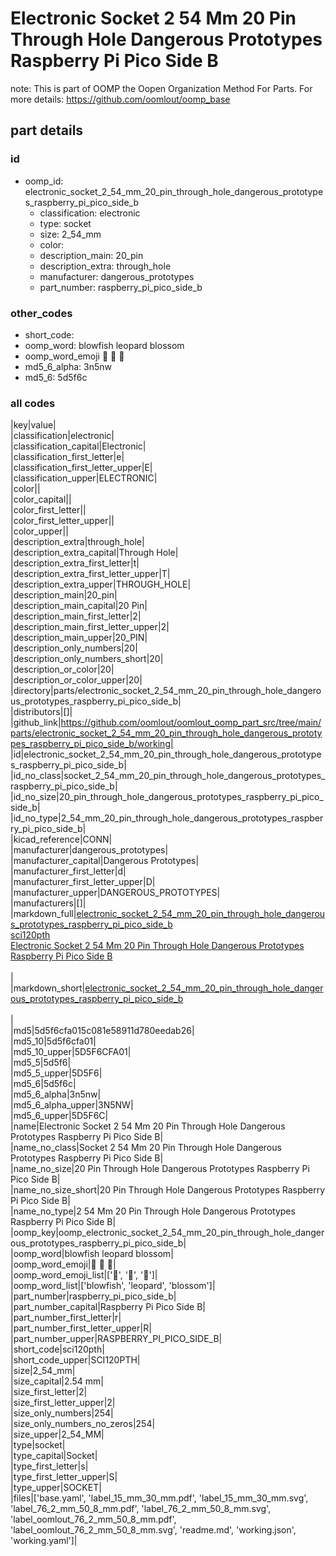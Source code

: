 # Electronic Socket 2 54 Mm 20 Pin Through Hole Dangerous Prototypes Raspberry Pi Pico Side B  

note: This is part of OOMP the Oopen Organization Method For Parts. For more details: https://github.com/oomlout/oomp_base

##  part details





### id
* oomp_id: electronic_socket_2_54_mm_20_pin_through_hole_dangerous_prototypes_raspberry_pi_pico_side_b
  * classification: electronic
  * type: socket
  * size: 2_54_mm
  * color: 
  * description_main: 20_pin
  * description_extra: through_hole
  * manufacturer: dangerous_prototypes
  * part_number: raspberry_pi_pico_side_b

### other_codes
* short_code: 
* oomp_word: blowfish leopard blossom
* oomp_word_emoji :blowfish: :leopard: :blossom:
* md5_6_alpha: 3n5nw
* md5_6: 5d5f6c

### all codes 
|key|value|  
|classification|electronic|  
|classification_capital|Electronic|  
|classification_first_letter|e|  
|classification_first_letter_upper|E|  
|classification_upper|ELECTRONIC|  
|color||  
|color_capital||  
|color_first_letter||  
|color_first_letter_upper||  
|color_upper||  
|description_extra|through_hole|  
|description_extra_capital|Through Hole|  
|description_extra_first_letter|t|  
|description_extra_first_letter_upper|T|  
|description_extra_upper|THROUGH_HOLE|  
|description_main|20_pin|  
|description_main_capital|20 Pin|  
|description_main_first_letter|2|  
|description_main_first_letter_upper|2|  
|description_main_upper|20_PIN|  
|description_only_numbers|20|  
|description_only_numbers_short|20|  
|description_or_color|20|  
|description_or_color_upper|20|  
|directory|parts/electronic_socket_2_54_mm_20_pin_through_hole_dangerous_prototypes_raspberry_pi_pico_side_b|  
|distributors|[]|  
|github_link|https://github.com/oomlout/oomlout_oomp_part_src/tree/main/parts/electronic_socket_2_54_mm_20_pin_through_hole_dangerous_prototypes_raspberry_pi_pico_side_b/working|  
|id|electronic_socket_2_54_mm_20_pin_through_hole_dangerous_prototypes_raspberry_pi_pico_side_b|  
|id_no_class|socket_2_54_mm_20_pin_through_hole_dangerous_prototypes_raspberry_pi_pico_side_b|  
|id_no_size|20_pin_through_hole_dangerous_prototypes_raspberry_pi_pico_side_b|  
|id_no_type|2_54_mm_20_pin_through_hole_dangerous_prototypes_raspberry_pi_pico_side_b|  
|kicad_reference|CONN|  
|manufacturer|dangerous_prototypes|  
|manufacturer_capital|Dangerous Prototypes|  
|manufacturer_first_letter|d|  
|manufacturer_first_letter_upper|D|  
|manufacturer_upper|DANGEROUS_PROTOTYPES|  
|manufacturers|[]|  
|markdown_full|[electronic_socket_2_54_mm_20_pin_through_hole_dangerous_prototypes_raspberry_pi_pico_side_b](https://github.com/oomlout/oomlout_oomp_part_src/tree/main/parts/electronic_socket_2_54_mm_20_pin_through_hole_dangerous_prototypes_raspberry_pi_pico_side_b/working)<br>[sci120pth](https://github.com/oomlout/oomlout_oomp_part_src/tree/main/parts/electronic_socket_2_54_mm_20_pin_through_hole_dangerous_prototypes_raspberry_pi_pico_side_b/working)<br>[Electronic Socket 2 54 Mm 20 Pin Through Hole Dangerous Prototypes Raspberry Pi Pico Side B](https://github.com/oomlout/oomlout_oomp_part_src/tree/main/parts/electronic_socket_2_54_mm_20_pin_through_hole_dangerous_prototypes_raspberry_pi_pico_side_b/working)<br><br>|  
|markdown_short|[electronic_socket_2_54_mm_20_pin_through_hole_dangerous_prototypes_raspberry_pi_pico_side_b](https://github.com/oomlout/oomlout_oomp_part_src/tree/main/parts/electronic_socket_2_54_mm_20_pin_through_hole_dangerous_prototypes_raspberry_pi_pico_side_b/working)<br><br>|  
|md5|5d5f6cfa015c081e58911d780eedab26|  
|md5_10|5d5f6cfa01|  
|md5_10_upper|5D5F6CFA01|  
|md5_5|5d5f6|  
|md5_5_upper|5D5F6|  
|md5_6|5d5f6c|  
|md5_6_alpha|3n5nw|  
|md5_6_alpha_upper|3N5NW|  
|md5_6_upper|5D5F6C|  
|name|Electronic Socket 2 54 Mm 20 Pin Through Hole Dangerous Prototypes Raspberry Pi Pico Side B|  
|name_no_class|Socket 2 54 Mm 20 Pin Through Hole Dangerous Prototypes Raspberry Pi Pico Side B|  
|name_no_size|20 Pin Through Hole Dangerous Prototypes Raspberry Pi Pico Side B|  
|name_no_size_short|20 Pin Through Hole Dangerous Prototypes Raspberry Pi Pico Side B|  
|name_no_type|2 54 Mm 20 Pin Through Hole Dangerous Prototypes Raspberry Pi Pico Side B|  
|oomp_key|oomp_electronic_socket_2_54_mm_20_pin_through_hole_dangerous_prototypes_raspberry_pi_pico_side_b|  
|oomp_word|blowfish leopard blossom|  
|oomp_word_emoji|:blowfish: :leopard: :blossom:|  
|oomp_word_emoji_list|[':blowfish:', ':leopard:', ':blossom:']|  
|oomp_word_list|['blowfish', 'leopard', 'blossom']|  
|part_number|raspberry_pi_pico_side_b|  
|part_number_capital|Raspberry Pi Pico Side B|  
|part_number_first_letter|r|  
|part_number_first_letter_upper|R|  
|part_number_upper|RASPBERRY_PI_PICO_SIDE_B|  
|short_code|sci120pth|  
|short_code_upper|SCI120PTH|  
|size|2_54_mm|  
|size_capital|2.54 mm|  
|size_first_letter|2|  
|size_first_letter_upper|2|  
|size_only_numbers|254|  
|size_only_numbers_no_zeros|254|  
|size_upper|2_54_MM|  
|type|socket|  
|type_capital|Socket|  
|type_first_letter|s|  
|type_first_letter_upper|S|  
|type_upper|SOCKET|  
|files|['base.yaml', 'label_15_mm_30_mm.pdf', 'label_15_mm_30_mm.svg', 'label_76_2_mm_50_8_mm.pdf', 'label_76_2_mm_50_8_mm.svg', 'label_oomlout_76_2_mm_50_8_mm.pdf', 'label_oomlout_76_2_mm_50_8_mm.svg', 'readme.md', 'working.json', 'working.yaml']|  
